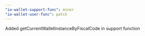 ```yaml
---
"io-wallet-support-func": minor
"io-wallet-user-func": patch
---
```


Added getCurrentWalletInstanceByFiscalCode in support function
